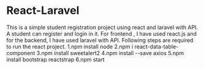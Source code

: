 # React-Laravel
This is a simple student registration project using react and laravel with API. A student can register and login in it.
For frontend , I have used react.js and for the backend, I have used laravel with API.
Following steps are required to run the react project.
  1.npm install node
  2.npm i react-data-table-component
  3.npm install sweetalert2
  4.npm install --save axios
  5.npm install bootstrap reactstrap
  6.npm start
